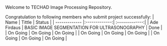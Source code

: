 Welcome to TECHAD Image Processing Repository.

Congratulation to following members who submit project successfully:
| Name  | Tittle | Status |
| ------------- |:-------------:| :-------------:|
| Ade Firdaus      | BASIC IMAGE SEGMENTATION FOR ULTRASONOGRAPHY     | Done |
| On Going     | On Going     |  On Going     | 
| On Going      | On Going    |  On Going     | 
| On Going      | On Going    |  On Going     | 
